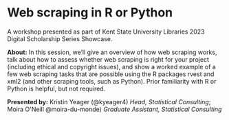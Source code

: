 # Web scraping in R or Python
A workshop presented as part of Kent State University Libraries 2023 Digital Scholarship Series Showcase.

**About:**
In this session, we’ll give an overview of how web scraping works, talk about how to assess whether web scraping is right for your project (including ethical and copyright issues), and show a worked example of a few web scraping tasks that are possible using the R packages rvest and xml2 (and other scraping tools, such as Python). Prior familiarity with R or Python is helpful, but not required.

**Presented by:**
Kristin Yeager (@kyeager4) *Head, Statistical Consulting*;
Moira O'Neill @moira-du-monde) *Graduate Assistant, Statistical Consulting*
